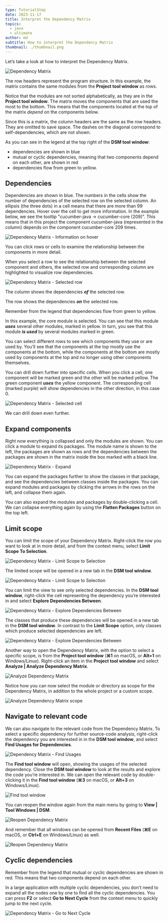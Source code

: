 ```yaml
---
type: TutorialStep
date: 2023-11-17
title: Interpret the Dependency Matrix
topics:
  - java
  - ultimate
author: md
subtitle: How to interpret the Dependency Matrix
thumbnail: ./thumbnail.png
---
```


Let’s take a look at how to interpret the Dependency Matrix.

![Dependency Matrix](dependency-matrix.png)

The row headers represent the program structure. In this example, the matrix contains the same modules from the **Project tool window** as rows.

Notice that the modules are not sorted alphabetically, as they are in the **Project tool window**. The matrix moves the components that are used the most to the bottom. This means that the components located at the top of the matrix _depend on_ the components below.

Since this is a matrix, the column headers are the same as the row headers. They are omitted to save space. The dashes on the diagonal correspond to self-dependencies, which are not shown.

As you can see in the legend at the top right of the **DSM tool window**:

- dependencies are shown in blue
- mutual or cyclic dependencies, meaning that two components depend on each other, are shown in red
- dependencies flow from green to yellow.

## Dependencies

Dependencies are shown in blue. The numbers in the cells show the number of dependencies of the selected row on the selected column. An ellipsis (the three dots) in a cell means that there are more than 99 dependencies. Hover over the cell to get more information. In the example below, we see the tooltip "cucumber-java -> cucumber-core (209)". This means that in this project the component cucumber-java (represented in the column) depends on the component cucumber-core 209 times.

![Dependency Matrix - Information on hover](dependency-matrix-hover.png)

You can click rows or cells to examine the relationship between the components in more detail.

When you select a row to see the relationship between the selected component and others, the selected row and corresponding column are highlighted to visualize row dependencies.

![Dependency Matrix - Selected row](dependency-matrix-select-row.png)

The column shows the dependencies **_of_** the selected row.

The row shows the dependencies **_on_** the selected row.

Remember from the legend that dependencies flow from green to yellow.

In this example, the core module is selected. You can see that this module **_uses_** several other modules, marked in yellow. In turn, you see that this module **_is used_** by several modules marked in green.

You can select different rows to see which components they use or are used by. You'll see that the components at the top mostly use the components at the bottom, while the components at the bottom are mostly used by components at the top and no longer using other components themselves.

You can drill down further into specific cells. When you click a cell, one component will be marked green and the other will be marked yellow. The green component _**uses**_ the yellow component. The corresponding cell (marked purple) will show dependencies in the other direction, in this case 0.

![Dependency Matrix - Selected cell](dependency-matrix-select-cell.png)

We can drill down even further.

## Expand components

Right now everything is collapsed and only the modules are shown. You can click a module to expand its packages. The module name is shown to the left, the packages are shown as rows and the dependencies between the packages are shown in the matrix inside the box marked with a black line.

![Dependency Matrix - Expand](dependency-matrix-expand.png)

You can expand the packages further to show the classes in that package, and see the dependencies between classes inside the packages. You can expand modules and packages by clicking the arrows in the rows on the left, and collapse them again.

You can also expand the modules and packages by double-clicking a cell. We can collapse everything again by using the **Flatten Packages** button on the top left.

## Limit scope

You can limit the scope of your Dependency Matrix. Right-click the row you want to look at in more detail, and from the context menu, select **Limit Scope To Selection**.

![Dependency Matrix - Limit Scope to Selection](dependency-matrix-limit-scope.png)

The limited scope will be opened in a new tab in the **DSM tool window**.

![Dependency Matrix - Limit Scope to Selection](dependency-matrix-limit-scope-result.png)

You can limit the view to see only selected dependencies. In the **DSM tool window**, right-click the cell representing the dependency you’re interested in and select **Explore Dependencies Between**.

![Dependency Matrix - Explore Dependencies Between](dependency-matrix-explore.png)

The classes that produce these dependencies will be opened in a new tab in the **DSM tool window**. In contrast to the **Limit Scope** option, only classes which produce selected dependencies are left.

![Dependency Matrix - Explore Dependencies Between](dependency-matrix-explore-result.png)

Another way to open the Dependency Matrix, with the option to select a specific scope, is from the **Project tool window** (**⌘1** on macOS, or **Alt+1** on Windows/Linux). Right-click an item in the **Project tool window** and select **Analyze | Analyze Dependency Matrix**.

![Analyze Dependency Matrix](analyze-dependency-matrix.png)

Notice how you can now select the module or directory as scope for the Dependency Matrix, in addition to the whole project or a custom scope.

![Analyze Dependency Matrix scope](analyze-dependency-matrix-scope.png)

## Navigate to relevant code

We can also navigate to the relevant code from the Dependency Matrix. To select a specific dependency for further source-code analysis, right-click the dependency you are interested in in the **DSM tool window**, and select **Find Usages for Dependencies**.

![Dependency Matrix - Find Usages](dependency-matrix-find-usages.png)

The **Find tool window** will open, showing the usages of the selected dependency. Close the **DSM tool window** to look at the results and explore the code you’re interested in. We can open the relevant code by double-clicking it in the **Find tool window** (**⌘3** on macOS, or **Alt+3** on Windows/Linux).

![Find tool window](find-tool-window.png)

You can reopen the window again from the main menu by going to **View | Tool Windows | DSM**.

![Reopen Dependency Matrix](dsm.png)

And remember that all windows can be opened from **Recent Files** (**⌘E** on macOS, or **Ctrl+E** on Windows/Linux) as well.

![Reopen Dependency Matrix](recent-files-dsm.png)

## Cyclic dependencies

Remember from the legend that mutual or cyclic dependencies are shown in red. This means that two components depend on each other.

In a large application with multiple cyclic dependencies, you don’t need to expand all the nodes one by one to find all the cyclic dependencies. You can press **F2** or select **Go to Next Cycle** from the context menu to quickly jump to the next cycle.

![Dependency Matrix - Go to Next Cycle](go-to-next-cycle.png)
